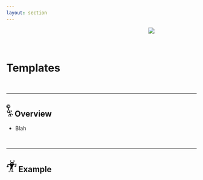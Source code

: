 ```yaml
---
layout: section
---
```


[<img src="/assets/sections/reading.png" align="right" width="128" height="auto"/>](/lessons/agenda)

<br/>
<br/>
<br/>

# Templates

<br/>

---
## <img src="/assets/sections/overview.png" width="auto" height="32"/> Overview

* Blah

<br/>

---
## <img src="/assets/sections/examples.png" width="auto" height="32"/> Example

```yaml
```